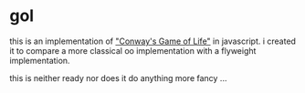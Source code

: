 gol
===

this is an implementation of ["Conway's Game of Life"](http://en.wikipedia.org/wiki/Conway%27s_Game_of_Life) in javascript. i created it to compare a more classical oo implementation with a flyweight implementation.

this is neither ready nor does it do anything more fancy ...